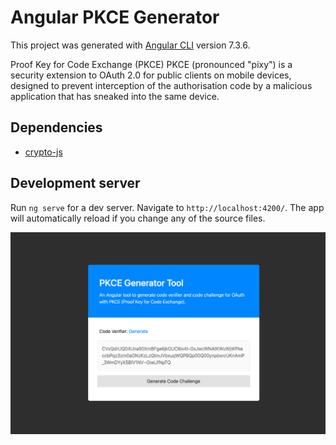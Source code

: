 # Angular PKCE Generator

This project was generated with [Angular CLI](https://github.com/angular/angular-cli) version 7.3.6.

Proof Key for Code Exchange (PKCE) PKCE (pronounced "pixy") is a security extension to OAuth 2.0 for public clients on mobile devices, designed to prevent interception of the authorisation code by a malicious application that has sneaked into the same device.

## Dependencies

- [crypto-js](https://www.npmjs.com/package/crypto-js)

## Development server

> 
Run `ng serve` for a dev server. Navigate to `http://localhost:4200/`. The app will automatically reload if you change any of the source files.

![ScreenShot](/screen.png?raw=true "")


